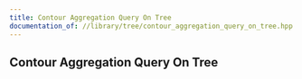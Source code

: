 ```yaml
---
title: Contour Aggregation Query On Tree
documentation_of: //library/tree/contour_aggregation_query_on_tree.hpp
---
```

## Contour Aggregation Query On Tree